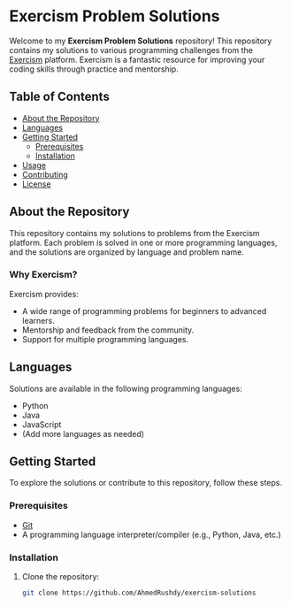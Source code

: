 # Exercism Problem Solutions

Welcome to my **Exercism Problem Solutions** repository! This repository contains my solutions to various programming challenges from the [Exercism](https://exercism.org/) platform. Exercism is a fantastic resource for improving your coding skills through practice and mentorship.

## Table of Contents
- [About the Repository](#about-the-repository)
- [Languages](#languages)
- [Getting Started](#getting-started)
  - [Prerequisites](#prerequisites)
  - [Installation](#installation)
- [Usage](#usage)
- [Contributing](#contributing)
- [License](#license)

## About the Repository
This repository contains my solutions to problems from the Exercism platform. Each problem is solved in one or more programming languages, and the solutions are organized by language and problem name.

### Why Exercism?
Exercism provides:
- A wide range of programming problems for beginners to advanced learners.
- Mentorship and feedback from the community.
- Support for multiple programming languages.

## Languages
Solutions are available in the following programming languages:
- Python
- Java
- JavaScript
- (Add more languages as needed)

## Getting Started
To explore the solutions or contribute to this repository, follow these steps.

### Prerequisites
- [Git](https://git-scm.com/)
- A programming language interpreter/compiler (e.g., Python, Java, etc.)

### Installation
1. Clone the repository:
   ```bash
   git clone https://github.com/AhmedRushdy/exercism-solutions
